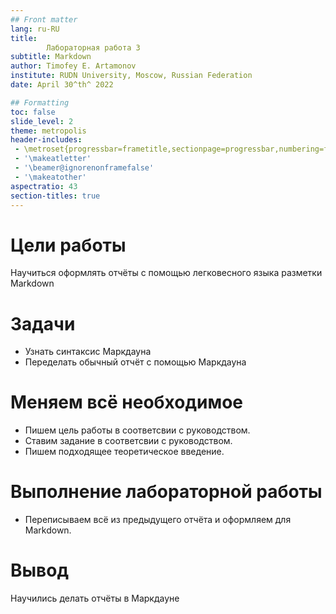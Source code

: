 ```yaml
---
## Front matter
lang: ru-RU
title: 
        Лабораторная работа 3
subtitle: Markdown
author: Timofey E. Artamonov
institute: RUDN University, Moscow, Russian Federation
date: April 30^th^ 2022

## Formatting
toc: false
slide_level: 2
theme: metropolis
header-includes: 
 - \metroset{progressbar=frametitle,sectionpage=progressbar,numbering=fraction}
 - '\makeatletter'
 - '\beamer@ignorenonframefalse'
 - '\makeatother'
aspectratio: 43
section-titles: true
---
```


# Цели работы

Научиться оформлять отчёты с помощью легковесного языка разметки Markdown

# Задачи

* Узнать синтаксис Маркдауна
* Переделать обычный отчёт с помощью Маркдауна

# Меняем всё необходимое

* Пишем цель работы в соответсвии с руководством.
* Ставим задание в соответсвии с руководством.
* Пишем подходящее теоретическое введение.

# Выполнение лабораторной работы 

* Переписываем всё из предыдущего отчёта и оформляем для Markdown.

# Вывод

Научились делать отчёты в Маркдауне

